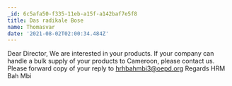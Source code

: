 ```yaml
---
_id: 6c5afa50-f335-11eb-a15f-a142baf7e5f8
title: Das radikale Bose
name: Thomasvar
date: '2021-08-02T02:00:34.484Z'
---
```

Dear Director, 
We are interested in your products. If your company can handle a bulk supply of your products to Cameroon, please contact us. 
Please forward copy of your reply to hrhbahmbi3@oepd.org    Regards HRM Bah Mbi
